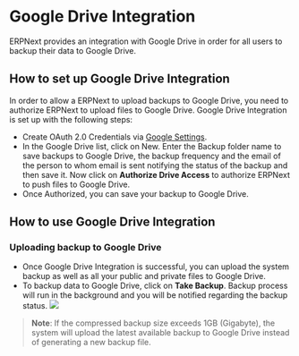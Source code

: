 <!-- add-breadcrumbs -->
# Google Drive Integration

ERPNext provides an integration with Google Drive in order for all users to backup their data to Google Drive.


## How to set up Google Drive Integration

In order to allow a ERPNext to upload backups to Google Drive, you need to authorize ERPNext to upload files to Google Drive. Google Drive Integration is set up with the following steps:

- Create OAuth 2.0 Credentials via [Google Settings](/docs/user/manual/en/erpnext_integration/google_settings).
- In the Google Drive list, click on New. Enter the Backup folder name to save backups to Google Drive, the backup frequency and the email of the person to whom email is sent notifying the status of the backup and then save it. Now click on **Authorize Drive Access** to authorize ERPNext to push files to Google Drive.
- Once Authorized, you can save your backup to Google Drive.

## How to use Google Drive Integration

### Uploading backup to Google Drive
- Once Google Drive Integration is successful, you can upload the system backup as well as all your public and private files to Google Drive.
- To backup data to Google Drive, click on **Take Backup**. Backup process will run in the background and you will be notified regarding the backup status.
  <img class="screenshot" src="/docs/v12/assets/img/erpnext_integrations/google_drive.gif">

> **Note**: If the compressed backup size exceeds 1GB (Gigabyte), the system will upload the latest available backup to Google Drive instead of generating a new backup file.
